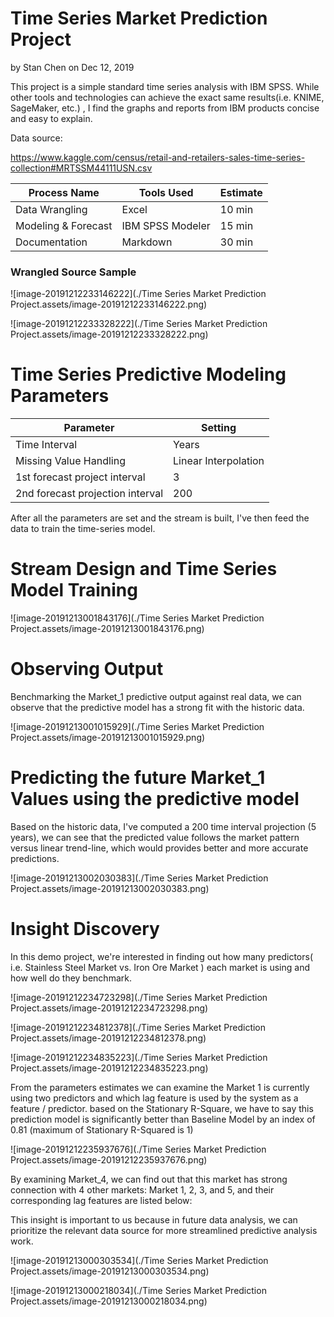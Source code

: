 # Time Series Market Prediction Project

by Stan Chen on Dec 12, 2019



This project is a simple standard time series analysis with IBM SPSS.  While other tools and technologies can achieve the exact same results(i.e. KNIME, SageMaker, etc.) , I find the graphs and reports from IBM products concise and easy to explain. 



Data source:

https://www.kaggle.com/census/retail-and-retailers-sales-time-series-collection#MRTSSM44111USN.csv

| Process Name        | Tools Used       | Estimate |
| ------------------- | ---------------- | -------- |
| Data Wrangling      | Excel            | 10 min   |
| Modeling & Forecast | IBM SPSS Modeler | 15 min   |
| Documentation       | Markdown         | 30 min   |

### Wrangled Source Sample

![image-20191212233146222](./Time Series Market Prediction Project.assets/image-20191212233146222.png)

![image-20191212233328222](./Time Series Market Prediction Project.assets/image-20191212233328222.png)



# Time Series Predictive Modeling Parameters

| Parameter                        | Setting              |
| -------------------------------- | -------------------- |
| Time Interval                    | Years                |
| Missing Value Handling           | Linear Interpolation |
| 1st forecast project interval    | 3                    |
| 2nd forecast projection interval | 200                  |

After all the parameters are set and the stream is built, I've then feed the data to train the time-series model.



# Stream Design and Time Series Model Training

![image-20191213001843176](./Time Series Market Prediction Project.assets/image-20191213001843176.png)



# Observing Output

Benchmarking the Market_1 predictive output against real data, we can observe that the predictive model has a strong fit with the historic data.  



![image-20191213001015929](./Time Series Market Prediction Project.assets/image-20191213001015929.png)

# Predicting the future Market_1 Values using the predictive model

Based on the historic data, I've computed a 200 time interval projection (5 years), we can see that the predicted value follows the market pattern versus linear trend-line, which would provides better and more accurate predictions.  

![image-20191213002030383](./Time Series Market Prediction Project.assets/image-20191213002030383.png)





# Insight Discovery

In this demo project, we're interested in finding out how many predictors( i.e. Stainless Steel Market vs. Iron Ore Market ) each market is using and how well do they benchmark. 

![image-20191212234723298](./Time Series Market Prediction Project.assets/image-20191212234723298.png)

![image-20191212234812378](./Time Series Market Prediction Project.assets/image-20191212234812378.png)

![image-20191212234835223](./Time Series Market Prediction Project.assets/image-20191212234835223.png)

From the parameters estimates we can examine the Market 1 is currently using two predictors and which lag feature is used by the system as a feature / predictor.  based on the Stationary R-Square, we have to say this prediction model is significantly better than Baseline Model by an index of 0.81 (maximum of Stationary R-Squared is 1)



![image-20191212235937676](./Time Series Market Prediction Project.assets/image-20191212235937676.png)

By examining Market_4, we can find out that this market has strong connection with 4 other markets: Market 1, 2, 3, and 5, and their corresponding lag features are listed below:

This insight is important to us because in future data analysis, we can prioritize the relevant data source for more streamlined predictive analysis work. 

![image-20191213000303534](./Time Series Market Prediction Project.assets/image-20191213000303534.png)

![image-20191213000218034](./Time Series Market Prediction Project.assets/image-20191213000218034.png)




